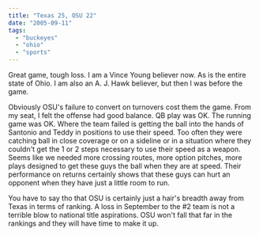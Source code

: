 ```yaml
---
title: "Texas 25, OSU 22"
date: "2005-09-11"
tags: 
  - "buckeyes"
  - "ohio"
  - "sports"
---
```


Great game, tough loss. I am a Vince Young believer now. As is the entire state of Ohio. I am also an A. J. Hawk believer, but then I was before the game.

Obviously OSU's failure to convert on turnovers cost them the game. From my seat, I felt the offense had good balance. QB play was OK. The running game was OK. Where the team failed is getting the ball into the hands of Santonio and Teddy in positions to use their speed. Too often they were catching ball in close coverage or on a sideline or in a situation where they couldn't get the 1 or 2 steps necessary to use their speed as a weapon. Seems like we needed more crossing routes, more option pitches, more plays designed to get these guys the ball when they are at speed. Their performance on returns certainly shows that these guys can hurt an opponent when they have just a little room to run.

You have to say tho that OSU is certainly just a hair's breadth away from Texas in terms of ranking. A loss in September to the #2 team is not a terrible blow to national title aspirations. OSU won't fall that far in the rankings and they will have time to make it up.
